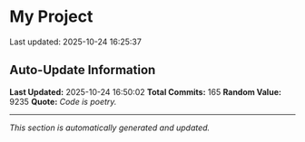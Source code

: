 # My Project


Last updated: 2025-10-24 16:25:37





































































































































































## Auto-Update Information

**Last Updated:** 2025-10-24 16:50:02
**Total Commits:** 165
**Random Value:** 9235
**Quote:** _Code is poetry._

---
_This section is automatically generated and updated._
